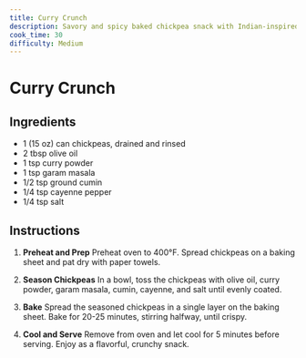 ```yaml
---
title: Curry Crunch
description: Savory and spicy baked chickpea snack with Indian-inspired flavors
cook_time: 30
difficulty: Medium
---
```


# Curry Crunch

## Ingredients

- 1 (15 oz) can chickpeas, drained and rinsed
- 2 tbsp olive oil
- 1 tsp curry powder
- 1 tsp garam masala
- 1/2 tsp ground cumin
- 1/4 tsp cayenne pepper
- 1/4 tsp salt

## Instructions

1. **Preheat and Prep** Preheat oven to 400°F. Spread chickpeas on a baking sheet and pat dry with paper towels.

2. **Season Chickpeas** In a bowl, toss the chickpeas with olive oil, curry powder, garam masala, cumin, cayenne, and salt until evenly coated.

3. **Bake** Spread the seasoned chickpeas in a single layer on the baking sheet. Bake for 20-25 minutes, stirring halfway, until crispy.

4. **Cool and Serve** Remove from oven and let cool for 5 minutes before serving. Enjoy as a flavorful, crunchy snack.